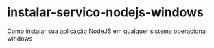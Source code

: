 # instalar-servico-nodejs-windows
Como instalar sua aplicação NodeJS em qualquer sistema operacional windows
